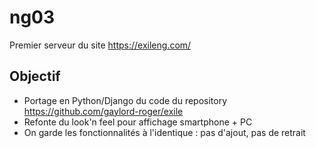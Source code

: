 # ng03
Premier serveur du site https://exileng.com/

## Objectif
- Portage en Python/Django du code du repository https://github.com/gaylord-roger/exile
- Refonte du look'n feel pour affichage smartphone + PC
- On garde les fonctionnalités à l'identique : pas d'ajout, pas de retrait
